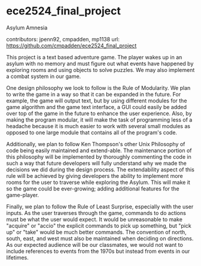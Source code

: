 ece2524_final_project
=====================

Asylum Amnesia

contributors: jpenn92, cmpadden, mp1138
url: https://github.com/cmpadden/ece2524_final_project

This project is a text based adventure game.  The player wakes up in an asylum with no memory and must figure out
what events have happened by exploring rooms and using objects to solve puzzles.  We may also implement a combat
system in our game.

One design philosophy we look to follow is the Rule of Modularity.  We plan to write the game in a way so that it
can be expanded in the future.  For example, the game will output text, but by using different modules for the
game algorithm and the game text interface, a GUI could easily be added over top of the game in the future to 
enhance the user experience.  Also, by making the program modular, it will make the task of programming less of a
headache because it is much easier to work with several small modules as opposed to one large module that contains
all of the program's code.

Additionally, we plan to follow Ken Thompson's other Unix Philosophy of code being easily maintained and extend-able.
The maintenance portion of this philosophy will be implemented by thoroughly commenting the code in such a way that 
future developers will fully understand why we made the decisions we did during the design process. The extendability
aspect of this rule will be achieved by giving developers the ability to implement more rooms for the user to traverse
while exploring the Asylum. This will make it so the game could be ever-growing; adding additional features for the
game-player.

Finally, we plan to follow the Rule of Least Surprise, especially with the user inputs. As the user traverses through 
the game, commands to do actions must be what the user would expect. It would be unreasonable to make "acquire" or 
"accio" the explicit commands to pick up something, but "pick up" or "take" would be much better commands. The 
convention of north, south, east, and west must also be maintained when deciding on directions. As our expected 
audience will be our classmates, we would not want to include references to events from the 1970s but instead from 
events in our lifetimes.
